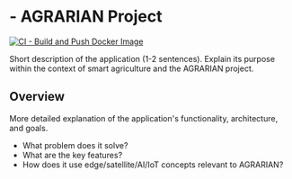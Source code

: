 # <Your App Name> - AGRARIAN Project

[![CI - Build and Push Docker Image](https://github.com/agrarian-project/<your-app-name>/actions/workflows/ci.yml/badge.svg)](https://github.com/agrarian-project/<your-app-name>/actions/workflows/ci.yml)

Short description of the application (1-2 sentences). Explain its purpose within the context of smart agriculture and the AGRARIAN project.

## Overview

More detailed explanation of the application's functionality, architecture, and goals.

* What problem does it solve?
* What are the key features?
* How does it use edge/satellite/AI/IoT concepts relevant to AGRARIAN?